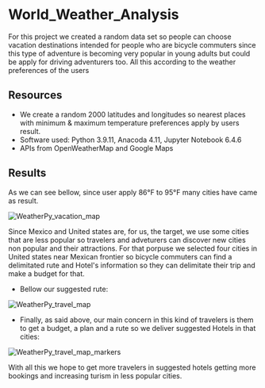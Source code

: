 # World_Weather_Analysis
 
For this project we created a random data set so people can choose vacation destinations intended for people who are bicycle commuters since this type of adventure is becoming very popular in young adults but could be apply for driving adventurers too. All this according to the weather preferences of the users

## Resources

- We create a random 2000 latitudes and longitudes so nearest places with minimum & maximum temperature preferences apply by users result. 
- Software used: Python 3.9.11, Anacoda 4.11, Jupyter Notebook 6.4.6
- APIs from OpenWeatherMap and Google Maps

## Results

As we can see bellow, since user apply 86°F to 95°F many cities have came as result. 

![WeatherPy_vacation_map](https://user-images.githubusercontent.com/96633294/153523274-3129d6c3-493a-43e6-be6b-f8fc09a7e311.png)

Since Mexico and United states are, for us, the target, we use some cities that are less popular so travelers and adveturers can discover new cities non popular and their attractions. 
For that porpuse we selected four cities in United states near Mexican frontier so bicycle commuters can find a delimitated rute and Hotel's information so they can delimitate their trip and make a budget for that.  

* Bellow our suggested rute: 

![WeatherPy_travel_map](https://user-images.githubusercontent.com/96633294/153523771-6026dc54-f842-4c6c-b225-3ad3ccc4fd72.png)

* Finally, as said above, our main concern in this kind of travelers is them to get a budget, a plan and a rute so we deliver suggested Hotels in that cities:

![WeatherPy_travel_map_markers](https://user-images.githubusercontent.com/96633294/153524030-e7120717-19ee-4a99-9527-c5b05c9d371e.png)

With all this we hope to get more travelers in suggested hotels getting more bookings and increasing turism in less popular cities. 
